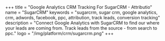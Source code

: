 +++
title = "Google Analytics CRM Tracking For SugarCRM - Attributio"
name = "SugarCRM"
keywords = "sugarcrm, sugar crm, google analytics, crm, adwords, facebook, ppc, attribution, track leads, conversion tracking"
description = "Connect Google Analytics with SugarCRM to find our where your leads are coming from. Track leads from the source - from search to ppc."
logo = "/img/platform/crm/sugarcrm.png"
+++
